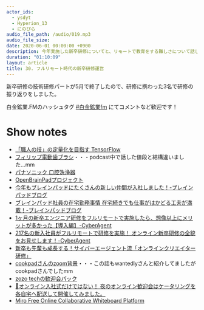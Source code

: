 ```yaml
---
actor_ids:
  - ysdyt
  - Hyperion_13 
  - にのぴら
audio_file_path: /audio/019.mp3
audio_file_size:
date: 2020-06-01 00:00:00 +0900
description: 今年実施した新卒研修についてと、リモートで教育をする難しさについて話しました。
duration: "01:10:09"
layout: article
title: 30. フルリモート時代の新卒研修運営
---
```

新卒研修の技術研修パートが5月で終了したので、研修に携わった3名で研修の振り返りをしました。

白金鉱業.FMのハッシュタグ [#白金鉱業fm](https://twitter.com/search?q=%23%E7%99%BD%E9%87%91%E9%89%B1%E6%A5%ADfm&src=typed_query) にてコメントなど歓迎です！

# Show notes
- [「職人の技」の定量化を目指す TensorFlow](https://developers-jp.googleblog.com/2020/05/tensorflow.html)
- [フィリップ電動歯ブラシ](https://amzn.to/2XiFa3H)・・・podcast中で話した値段と結構違いました...mm
- [パナソニック 口腔洗浄器](https://amzn.to/3diejup)
- [OpenBrainPadプロジェクト](https://brainpad.github.io/OpenBrainPad/)
- [今年もブレインパッドにたくさんの新しい仲間が入社しました！-ブレインパッドブログ](https://blog.brainpad.co.jp/entry/2020/04/24/105337)
- [ブレインパッド社員の在宅勤務事情 在宅続きでも仕事がはかどる工夫が満載！-ブレインパッドブログ](https://blog.brainpad.co.jp/entry/2020/05/27/110000)
- [1ヶ月の新卒エンジニア研修をフルリモートで実施したら、想像以上にメリットが多かった【導入編】-CyberAgent](https://developers.cyberagent.co.jp/blog/archives/25542/)
- [217名の新入社員がフルリモートで研修を実施！
オンライン新卒研修の全貌をお見せします！-CyberAgent](https://www.cyberagent.co.jp/way/features/list/detail/id=24522)
- [新卒も先輩も成長する！サイバーエージェント流「オンラインクリエイター研修」](https://developers.cyberagent.co.jp/blog/archives/25871/)
- [cookpadさんのzoom背景](https://twitter.com/misaaa09/status/1253887617042542593?s=20)・・・この話もwantedlyさんと紹介してましたがcookpadさんでしたmm
- [zozo techの歓迎会パック](https://twitter.com/ryosuke0624/status/1253388648420007947?s=21)
- [🌸オンライン入社式だけではない！ 夜のオンライン歓迎会はケータリングを各自宅へ配送して開催してみました。](https://www.wantedly.com/companies/wantedly/post_articles/226284)
- [Miro Free Online Collaborative Whiteboard Platform](https://miro.com/)
